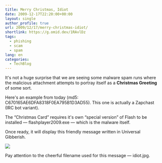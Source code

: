 ```yaml
---
title: Merry Christmas, Idiot
date: 2009-12-17T22:20:00+00:00
layout: single
author_profile: true
url: 2009/12/17/merry-christmas-idiot/
shortlink: https://g.omid.dev/1RAvlDz
tags:
  - phishing
  - scam
  - spam
lang: en
categories: 
  - TechBlog
---
```

It's not a huge surprise that we are seeing some malware spam runs where the malicious attachment attempts to portray itself as a **Christmas Greeting** of some sort.

Here's an example from today (md5: C670165AE6DFA8318F0EA795B1D3AD55). This one is actually a Zapchast (IRC bot variant).

The “Christmas Card” requires it's own “special version” of Flash to be installed — flashplayer2009.exe — which is the malware itself.

Once ready, it will display this friendly message written in Universal Gibberish.

[![](http://2.bp.blogspot.com/_vaUVXcmC3OI/SyqnawqK2MI/AAAAAAAAAXs/bUtfe6TVzXQ/s640/Idiot.jpg)](http://2.bp.blogspot.com/_vaUVXcmC3OI/SyqnawqK2MI/AAAAAAAAAXs/bUtfe6TVzXQ/s1600-h/Idiot.jpg)

Pay attention to the cheerful filename used for this message — idiot.jpg.